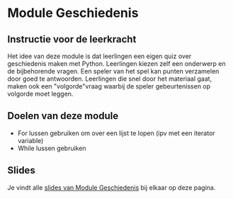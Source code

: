 # Module Geschiedenis

## Instructie voor de leerkracht

Het idee van deze module is dat leerlingen een eigen quiz over geschiedenis maken met Python. Leerlingen kiezen zelf een onderwerp en de bijbehorende vragen. Een speler van het spel kan punten verzamelen door goed te antwoorden. Leerlingen die snel door het materiaal gaat, maken ook een "volgorde"vraag waarbij de speler gebeurtenissen op volgorde moet leggen.

## Doelen van deze module

* For lussen gebruiken om over een lijst te lopen \(ipv met een iterator variable\)
* While lussen gebruiken

## Slides

Je vindt alle [slides van Module Geschiedenis](https://slides.com/felienne/decks/python-in-de-klas-module-3) bij elkaar op deze pagina.

